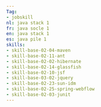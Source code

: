 ```yaml
---
Tag: 
- jobskill
nl: java stack 1
fr: java socle 1
en: java stack 1
es: java pile 1
skills:
- skill-base-02-04-maven
- skill-base-02-11-ant
- skill-base-02-02-hibernate
- skill-base-02-14-glassfish
- skill-base-02-10-jsf
- skill-base-03-02-jquery
- skill-base-02-23-sun-idm
- skill-base-02-25-spring-webflow
- skill-base-02-03-junit
---
```

